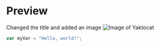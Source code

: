 # Preview
Changed the title and added an image
![Image of Yaktocat](https://octodex.github.com/images/yaktocat.png)

``` javascript
var myVar = "Hello, world!";
```
